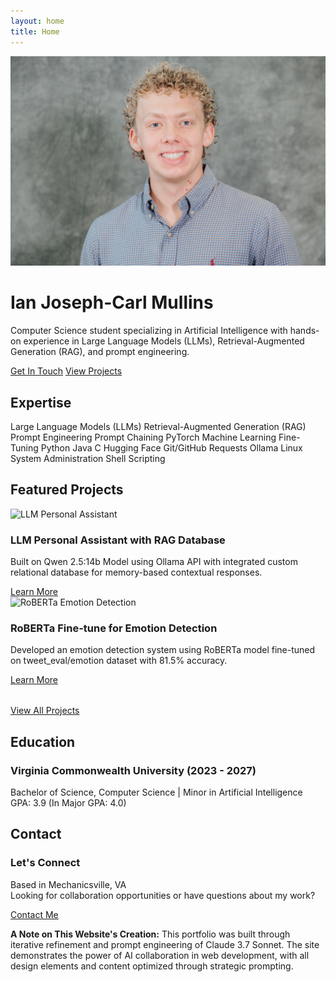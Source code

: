 ```yaml
---
layout: home
title: Home
---
```


<div class="profile-section fade-in">
  <img src="/assets/images/unnamed.jpg" alt="Ian Joseph-Carl Mullins" class="profile-image" />
  <div class="profile-text">
    <h1>Ian Joseph-Carl Mullins</h1>
    <p class="lead">Computer Science student specializing in Artificial Intelligence with hands-on experience in Large Language Models (LLMs), Retrieval-Augmented Generation (RAG), and prompt engineering.</p>
    <div>
      <a href="/contact" class="btn">Get In Touch</a>
      <a href="/projects" class="btn btn-secondary">View Projects</a>
    </div>
  </div>
</div>

## Expertise

<div class="skill-container">
  <span class="skill-tag">Large Language Models (LLMs)</span>
  <span class="skill-tag">Retrieval-Augmented Generation (RAG)</span>
  <span class="skill-tag">Prompt Engineering</span>
  <span class="skill-tag">Prompt Chaining</span>
  <span class="skill-tag">PyTorch</span>
  <span class="skill-tag">Machine Learning</span>
  <span class="skill-tag">Fine-Tuning</span>
  <span class="skill-tag">Python</span>
  <span class="skill-tag">Java</span>
  <span class="skill-tag">C</span>
  <span class="skill-tag">Hugging Face</span>
  <span class="skill-tag">Git/GitHub</span>
  <span class="skill-tag">Requests</span>
  <span class="skill-tag">Ollama</span>
  <span class="skill-tag">Linux System Administration</span>
  <span class="skill-tag">Shell Scripting</span>
</div>

## Featured Projects

<div class="projects-grid">
  <div class="card project-card">
    <img src="/assets/images/llm_assistant.jpg" alt="LLM Personal Assistant" class="project-img">
    <h3>LLM Personal Assistant with RAG Database</h3>
    <p>Built on Qwen 2.5:14b Model using Ollama API with integrated custom relational database for memory-based contextual responses.</p>
    <a href="/projects#llm-assistant" class="btn btn-secondary">Learn More</a>
  </div>
  
  <div class="card project-card">
    <img src="/assets/images/roberta_emotion.jpg" alt="RoBERTa Emotion Detection" class="project-img">
    <h3>RoBERTa Fine-tune for Emotion Detection</h3>
    <p>Developed an emotion detection system using RoBERTa model fine-tuned on tweet_eval/emotion dataset with 81.5% accuracy.</p>
    <a href="/projects#roberta-emotion" class="btn btn-secondary">Learn More</a>
  </div>
</div>

<div class="text-center" style="margin-top: 2rem;">
  <a href="/projects" class="btn">View All Projects</a>
</div>

## Education

<div class="card">
  <h3>Virginia Commonwealth University (2023 - 2027)</h3>
  <p>Bachelor of Science, Computer Science | Minor in Artificial Intelligence<br>
  GPA: 3.9 (In Major GPA: 4.0)</p>
</div>

## Contact

<div class="card contact-card">
  <h3>Let's Connect</h3>
  <p>Based in Mechanicsville, VA<br>
  Looking for collaboration opportunities or have questions about my work?</p>
  <a href="/contact" class="btn btn-accent">Contact Me</a>
</div>

<div class="site-creation-note">
  <p><strong>A Note on This Website's Creation:</strong> This portfolio was built through iterative refinement and prompt engineering of Claude 3.7 Sonnet. The site demonstrates the power of AI collaboration in web development, with all design elements and content optimized through strategic prompting.</p>
</div> 